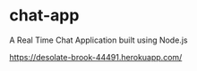 # chat-app
A Real Time Chat Application built using Node.js

https://desolate-brook-44491.herokuapp.com/
